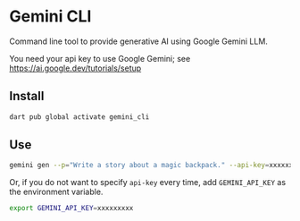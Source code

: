 # Gemini CLI

Command line tool to provide generative AI using Google Gemini LLM.

You need your api key to use Google Gemini; see https://ai.google.dev/tutorials/setup

## Install

```bash
dart pub global activate gemini_cli
```

## Use

```bash
gemini gen --p="Write a story about a magic backpack." --api-key=xxxxxxxxx
```

Or, if you do not want to specify `api-key` every time, add `GEMINI_API_KEY` as the environment variable.

```bash
export GEMINI_API_KEY=xxxxxxxxx
```
